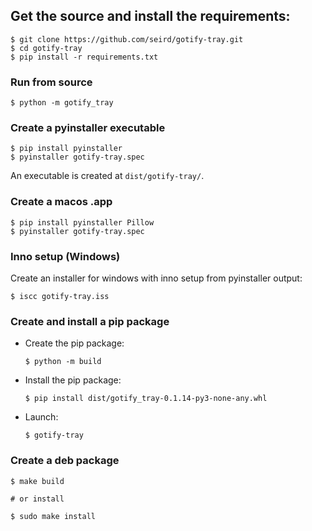 ## Get the source and install the requirements:

```shell
$ git clone https://github.com/seird/gotify-tray.git
$ cd gotify-tray
$ pip install -r requirements.txt
```


### Run from source

```shell
$ python -m gotify_tray
```

### Create a pyinstaller executable

```shell
$ pip install pyinstaller
$ pyinstaller gotify-tray.spec
```
An executable is created at `dist/gotify-tray/`.

### Create a macos .app

```shell
$ pip install pyinstaller Pillow
$ pyinstaller gotify-tray.spec
```

### Inno setup (Windows)

Create an installer for windows with inno setup from pyinstaller output:

```shell
$ iscc gotify-tray.iss
```

### Create and install a pip package

- Create the pip package:
    ```shell
    $ python -m build
    ```

- Install the pip package:
    ```shell
    $ pip install dist/gotify_tray-0.1.14-py3-none-any.whl
    ```

- Launch:
    ```shell
    $ gotify-tray
    ```

### Create a deb package

```shell
$ make build

# or install

$ sudo make install
```